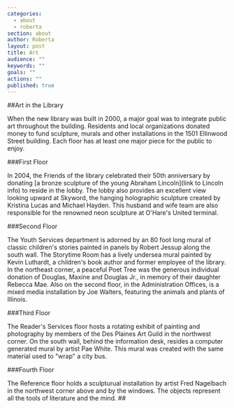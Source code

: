 ```yaml
---
categories: 
  - about
  - roberta
section: about
author: Roberta
layout: post
title: Art
audience: ""
keywords: ""
goals: ""
actions: ""
published: true
---
```


##Art in the Library


When the new library was built in 2000, a major goal was to integrate public art throughout the building. Residents and local organizations donated money to fund sculpture, murals and other installations in the 1501 Ellinwood Street building. Each floor has at least one major piece for the public to enjoy.

###First Floor


In 2004, the Friends of the library celebrated their 50th anniversary by donating [a bronze sculpture of the young Abraham Lincoln](link to Lincoln info) to reside in the lobby. The lobby also provides an excellent view looking upward at Skyword, the hanging holographic sculpture created by Kristina Lucas and Michael Hayden. This husband and wife team are also responsible for the renowned neon sculpture at O'Hare's United terminal.

###Second Floor

The Youth Services department is adorned by an 80 foot long mural of classic children's stories painted in panels by Robert Jessup along the south wall. The Storytime Room has a lively undersea mural painted by Kevin Luthardt, a children's book author and former employee of the library. In the northeast corner, a peaceful Poet Tree was the generous individual donation of Douglas, Maxine and Douglas Jr., in memory of their daughter Rebecca Mae. Also on the second floor, in the Administration Offices, is a mixed media installation by Joe Walters, featuring the animals and plants of Illinois.

###Third Floor

The Reader's Services floor hosts a rotating exhibit of painting and photography by members of the Des Plaines Art Guild in the northwest corner. On the south wall, behind the information desk, resides a computer generated mural by artist Pae White. This mural was created with the same material used to "wrap" a city bus.

###Fourth Floor

The Reference floor holds a sculpturual installation by artist Fred Nagelbach in the northwest corner above and by the windows. The objects represent all the tools of literature and the mind. ##







